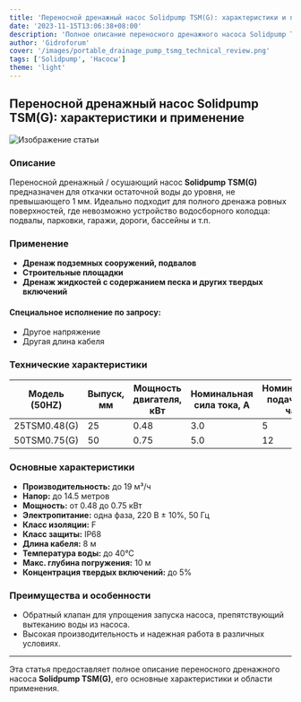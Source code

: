 ```yaml
---
title: 'Переносной дренажный насос Solidpump TSM(G): характеристики и применение'
date: '2023-11-15T13:06:38+08:00'
description: 'Полное описание переносного дренажного насоса Solidpump TSM(G) для эффективной откачки воды с ровных поверхностей.'
author: 'Gidroforum'
cover: '/images/portable_drainage_pump_tsmg_technical_review.png'
tags: ['Solidpump', 'Насосы']
theme: 'light'
---
```

## Переносной дренажный насос Solidpump TSM(G): характеристики и применение

![Изображение статьи](/images/portable_drainage_pump_tsmg_technical_review.png)

### Описание
Переносной дренажный / осушающий насос **Solidpump TSM(G)** предназначен для откачки остаточной воды до уровня, не превышающего 1 мм. Идеально подходит для полного дренажа ровных поверхностей, где невозможно устройство водосборного колодца: подвалы, парковки, гаражи, дороги, бассейны и т.п.

### Применение
- **Дренаж подземных сооружений, подвалов**
- **Строительные площадки**
- **Дренаж жидкостей с содержанием песка и других твердых включений**

#### Специальное исполнение по запросу:
- Другое напряжение
- Другая длина кабеля

### Технические характеристики
| Модель (50HZ) | Выпуск, мм | Мощность двигателя, кВт | Номинальная сила тока, A | Номинальная подача, м³/час | Номинальный напор, м | Максимальная подача, м³/час | Максимальный напор, м | Свободный проход, мм |
|---------------|------------|-------------------------|---------------------------|------------------------------|-----------------------|-------------------------------|------------------------|----------------------|
| 25TSM0.48(G)  | 25         | 0.48                    | 3.0                       | 5                            | 9                     | 10                            | 11                     | 6                    |
| 50TSM0.75(G)  | 50         | 0.75                    | 5.0                       | 12                           | 9                     | 18.6                          | 14.5                   | 6                    |

### Основные характеристики
- **Производительность:** до 19 м³/ч
- **Напор:** до 14.5 метров
- **Мощность:** от 0.48 до 0.75 кВт
- **Электропитание:** одна фаза, 220 В ± 10%, 50 Гц
- **Класс изоляции:** F
- **Класс защиты:** IP68
- **Длина кабеля:** 8 м
- **Температура воды:** до 40°С
- **Макс. глубина погружения:** 10 м
- **Концентрация твердых включений:** до 5%

### Преимущества и особенности
- Обратный клапан для упрощения запуска насоса, препятствующий вытеканию воды из насоса.
- Высокая производительность и надежная работа в различных условиях.

---

Эта статья предоставляет полное описание переносного дренажного насоса **Solidpump TSM(G)**, его основные характеристики и области применения.